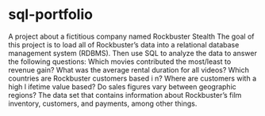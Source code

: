 # sql-portfolio
A project about a fictitious company named Rockbuster Stealth
The goal of this project is to load all of Rockbuster’s data into a relational database
management system (RDBMS). Then use SQL to analyze the data to answer the following questions:
Which movies contributed the most/least to revenue gain?
What was the average rental duration for all videos?
Which countries are Rockbuster customers based i n?
Where are customers with a high l ifetime value based?
Do sales figures vary between geographic regions?
The data set that contains information about Rockbuster’s film inventory, customers, and payments, among other things.
